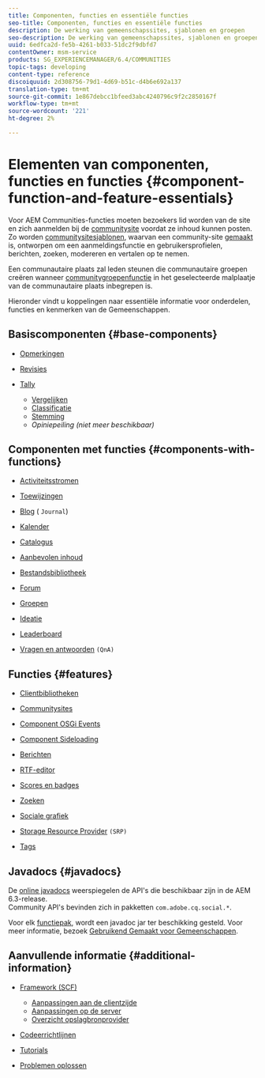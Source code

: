 ```yaml
---
title: Componenten, functies en essentiële functies
seo-title: Componenten, functies en essentiële functies
description: De werking van gemeenschapssites, sjablonen en groepen
seo-description: De werking van gemeenschapssites, sjablonen en groepen
uuid: 6edfca2d-fe5b-4261-b033-51dc2f9dbfd7
contentOwner: msm-service
products: SG_EXPERIENCEMANAGER/6.4/COMMUNITIES
topic-tags: developing
content-type: reference
discoiquuid: 2d308756-79d1-4d69-b51c-d4b6e692a137
translation-type: tm+mt
source-git-commit: 1e867debcc1bfeed3abc4240796c9f2c2850167f
workflow-type: tm+mt
source-wordcount: '221'
ht-degree: 2%

---
```



# Elementen van componenten, functies en functies {#component-function-and-feature-essentials}

Voor AEM Communities-functies moeten bezoekers lid worden van de site en zich aanmelden bij de [communitysite](overview.md#communitiessites) voordat ze inhoud kunnen posten. Zo worden [communitysitesjablonen](sites.md), waarvan een community-site [gemaakt](sites-console.md) is, ontworpen om een aanmeldingsfunctie en gebruikersprofielen, berichten, zoeken, modereren en vertalen op te nemen.

Een communautaire plaats zal leden steunen die communautaire groepen creëren wanneer [communitygroepenfunctie](functions.md#groups-function) in het geselecteerde malplaatje van de communautaire plaats inbegrepen is.

Hieronder vindt u koppelingen naar essentiële informatie voor onderdelen, functies en kenmerken van de Gemeenschappen.

## Basiscomponenten {#base-components}

* [Opmerkingen](essentials-comments.md)
* [Revisies](reviews-basics.md)
* [Tally](tally.md)

   * [Vergelijken](essentials-liking.md)
   * [Classificatie](rating-basics.md)
   * [Stemming](essentials-voting.md)
   * *Opiniepeiling (niet meer beschikbaar)*

## Componenten met functies {#components-with-functions}

* [Activiteitsstromen](essentials-activities.md)
* [Toewijzingen](essentials-assignments.md)
* [Blog](blog-developer-basics.md) (  `Journal`)

* [Kalender](calendar-basics-for-developers.md)
* [Catalogus](catalog-developer-essentials.md)
* [Aanbevolen inhoud](essentials-featured.md)
* [Bestandsbibliotheek](essentials-file-library.md)
* [Forum](essentials-forum.md)
* [Groepen](essentials-groups.md)
* [Ideatie](ideation.md)
* [Leaderboard](leaderboard.md)
* [Vragen en antwoorden](qna-essentials.md) `(QnA)`

## Functies {#features}

* [Clientbibliotheken](clientlibs.md)
* [Communitysites](sites-for-developers.md)
* [Component OSGi Events](events.md)
* [Component Sideloading](sideloading.md)
* [Berichten](essentials-messaging.md)
* [RTF-editor](rte.md)
* [Scores en badges](configure-scoring.md)
* [Zoeken](search-implementation.md)
* [Sociale grafiek](essentials-socialgraph.md)
* [Storage Resource Provider](srp-and-ugc.md) `(SRP)`

* [Tags](tag.md)

## Javadocs {#javadocs}

De [online javadocs](../../help/sites-developing/reference-materials.md) weerspiegelen de API&#39;s die beschikbaar zijn in de AEM 6.3-release.\
Community API&#39;s bevinden zich in pakketten `com.adobe.cq.social.*`.

Voor elk [functiepak](deploy-communities.md#latestfeaturepack), wordt een javadoc jar ter beschikking gesteld. Voor meer informatie, bezoek [Gebruikend Gemaakt voor Gemeenschappen](maven.md#javadocs).

## Aanvullende informatie {#additional-information}

* [Framework (SCF)](scf.md)

   * [Aanpassingen aan de clientzijde](client-customize.md)
   * [Aanpassingen op de server](server-customize.md)
   * [Overzicht opslagbronprovider](srp.md)

* [Codeerrichtlijnen](code-guide.md)
* [Tutorials](tutorials.md)
* [Problemen oplossen](troubleshooting.md)

